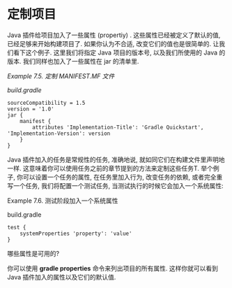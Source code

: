 # 定制项目

Java 插件给项目加入了一些属性 (propertiy) . 这些属性已经被定义了默认的值, 已经足够来开始构建项目了. 如果你认为不合适, 改变它们的值也是很简单的. 让我们看下这个例子. 这里我们将指定 Java 项目的版本号, 以及我们所使用的 Java 的版本. 我们同样也加入了一些属性在 jar 的清单里.

*Example 7.5. 定制 MANIFEST.MF 文件*

*build.gradle*

    sourceCompatibility = 1.5
    version = '1.0'
    jar {
        manifest {
            attributes 'Implementation-Title': 'Gradle Quickstart', 'Implementation-Version': version
        }
    }

Java 插件加入的任务是常规性的任务, 准确地说, 就如同它们在构建文件里声明地一样. 这意味着你可以使用任务之前的章节提到的方法来定制这些任务T. 举个例子, 你可以设置一个任务的属性, 在任务里加入行为, 改变任务的依赖, 或者完全重写一个任务, 我们将配置一个测试任务, 当测试执行的时候它会加入一个系统属性:

Example 7.6. 测试阶段加入一个系统属性

build.gradle

    test {
        systemProperties 'property': 'value'
    }

哪些属性是可用的?

你可以使用 **gradle properties** 命令来列出项目的所有属性. 这样你就可以看到 Java 插件加入的属性以及它们的默认值.
